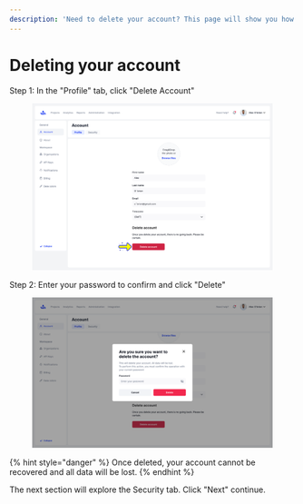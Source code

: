 ```yaml
---
description: 'Need to delete your account? This page will show you how:'
---
```


# Deleting your account

Step 1: In the "Profile" tab, click "Delete Account"&#x20;

<figure><img src="../../../.gitbook/assets/Profile (2).png" alt=""><figcaption></figcaption></figure>

Step 2: Enter your password to confirm and click "Delete"&#x20;

<figure><img src="../../../.gitbook/assets/Profile-1 (1).png" alt=""><figcaption></figcaption></figure>

{% hint style="danger" %}
Once deleted, your account cannot be recovered and all data will be lost.&#x20;
{% endhint %}

The next section will explore the Security tab. Click "Next" continue.&#x20;
